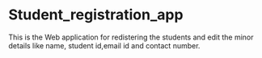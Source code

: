 # Student_registration_app
This is the Web application for redistering the students and edit the minor details like name, student id,email id and contact number.
